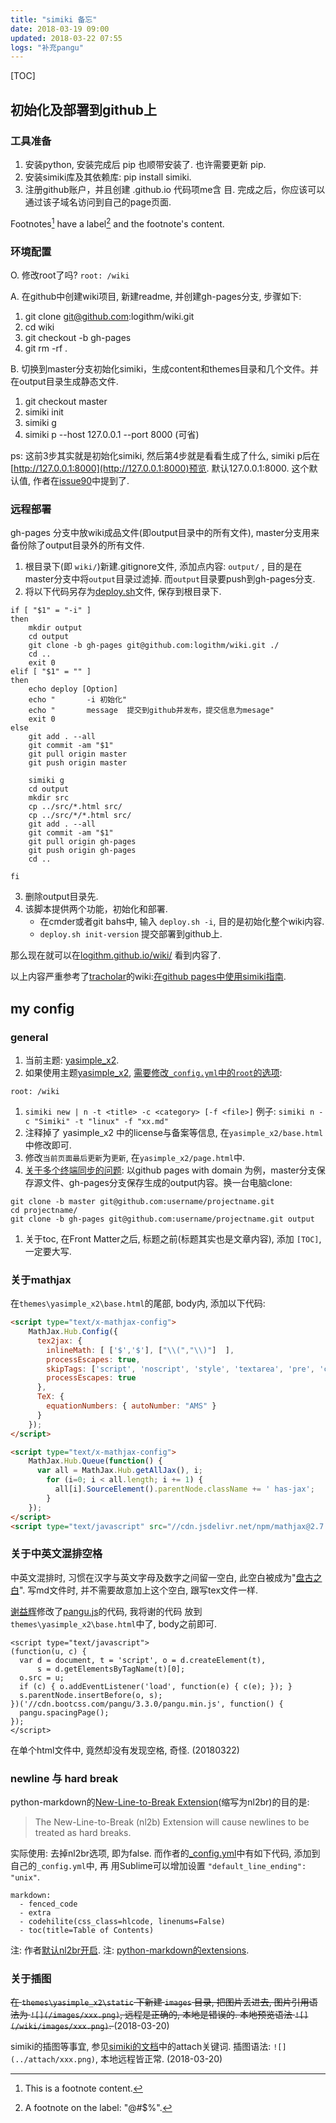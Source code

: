 ```yaml
---
title: "simiki 备忘"
date: 2018-03-19 09:00
updated: 2018-03-22 07:55
logs: "补充pangu"
---
```


[TOC]

## 初始化及部署到github上

### 工具准备
1. 安装python, 安装完成后 pip 也顺带安装了. 也许需要更新 pip.
1. 安装simiki库及其依赖库: pip install simiki. 
1. 注册github账户，并且创建 <username>.github.io 代码项me含
目. 完成之后，你应该可以通过该子域名访问到自己的page页面. 

Footnotes[^1] have a label[^@#$%] and the footnote's content.

[^1]: This is a footnote content.
[^@#$%]: A footnote on the label: "@#$%".

### 环境配置
O. 修改root了吗? `root: /wiki`

A. 在github中创建wiki项目, 新建readme, 并创建gh-pages分支, 步骤如下: 

1. git clone git@github.com:logithm/wiki.git
1. cd wiki
1. git checkout -b gh-pages
1. git rm -rf .


B. 切换到master分支初始化simiki，生成content和themes目录和几个文件。并在output目录生成静态文件. 

1. git checkout master
1. simiki init
1. simiki g
1. simiki p --host 127.0.0.1 --port 8000 (可省)

ps: 这前3步其实就是初始化simiki, 然后第4步就是看看生成了什么, simiki p后在[http://127.0.0.1:8000](http://127.0.0.1:8000)预览. 
默认127.0.0.1:8000. 这个默认值, 作者在[issue90](https://github.com/tankywoo/simiki/issues/90)中提到了.

### 远程部署

gh-pages 分支中放wiki成品文件(即output目录中的所有文件), master分支用来备份除了output目录外的所有文件.

1. 根目录下(即 `wiki/`)新建.gitignore文件, 添加点内容:  `output/` , 目的是在master分支中将`output`目录过滤掉. 
而`output`目录要push到gh-pages分支. 
1. 将以下代码另存为[deploy.sh](https://raw.githubusercontent.com/tracholar/wiki/master/deploy.sh)文件, 保存到根目录下.   
```
if [ "$1" = "-i" ]
then
    mkdir output
    cd output
    git clone -b gh-pages git@github.com:logithm/wiki.git ./
    cd ..
    exit 0
elif [ "$1" = "" ]
then
    echo deploy [Option]
    echo "       -i 初始化"
    echo "       message  提交到github并发布，提交信息为mesage"
    exit 0
else
    git add . --all
    git commit -am "$1"
    git pull origin master
    git push origin master

    simiki g
    cd output
    mkdir src
    cp ../src/*.html src/
    cp ../src/*/*.html src/
    git add . --all
    git commit -am "$1"
    git pull origin gh-pages
    git push origin gh-pages
    cd ..

fi
```

3. 删除output目录先.
1. 该脚本提供两个功能，初始化和部署. 
	* 在cmder或者git bahs中, 输入 `deploy.sh -i`, 目的是初始化整个wiki内容.
	* `deploy.sh init-version` 提交部署到github上. 

那么现在就可以在[logithm.github.io/wiki/](logithm.github.io/wiki/) 看到内容了.

以上内容严重参考了[tracholar](http://github.com/tracholar)的wiki:[在github pages中使用simiki指南](https://tracholar.github.io/wiki/web/simiki.html).




## my config

### general
1. 当前主题: [yasimple_x2](https://github.com/tankywoo/wiki.tankywoo.com/tree/master/themes). 
1. 如果使用主题[yasimple_x2](https://github.com/tankywoo/wiki.tankywoo.com/tree/master/themes), [需要修改`_config.yml`中的`root`的选项](https://github.com/tankywoo/simiki/issues/23):  
```
root: /wiki
```
1. `simiki new | n -t <title> -c <category> [-f <file>]`
    例子: `simiki n -c "Simiki" -t "linux" -f "xx.md"`
1. 注释掉了 yasimple_x2 中的license与备案等信息, 在`yasimple_x2/base.html`中修改即可. 
1. 修改`当前页面最后更新`为`更新`, 在`yasimple_x2/page.html`中. 
1. [关于多个终端同步的问题](https://github.com/tankywoo/simiki/issues/23): 
以github pages with domain 为例，master分支保存源文件、gh-pages分支保存生成的output内容。换一台电脑clone:  

```
git clone -b master git@github.com:username/projectname.git
cd projectname/
git clone -b gh-pages git@github.com:username/projectname.git output
```

1. 关于toc, 在Front Matter之后, 标题之前(标题其实也是文章内容), 添加 `[TOC]`, 一定要大写. 


### 关于mathjax

在`themes\yasimple_x2\base.html`的尾部, body内, 添加以下代码: 

```html
<script type="text/x-mathjax-config">
    MathJax.Hub.Config({
      tex2jax: {
        inlineMath: [ ['$','$'], ["\\(","\\)"]  ],
        processEscapes: true,
        skipTags: ['script', 'noscript', 'style', 'textarea', 'pre', 'code'],
        processEscapes: true
      },
      TeX: {
        equationNumbers: { autoNumber: "AMS" }
      }
    });
</script>

<script type="text/x-mathjax-config">
    MathJax.Hub.Queue(function() {
      var all = MathJax.Hub.getAllJax(), i;
        for (i=0; i < all.length; i += 1) {
          all[i].SourceElement().parentNode.className += ' has-jax';
        }
    });
</script>
<script type="text/javascript" src="//cdn.jsdelivr.net/npm/mathjax@2.7.1/MathJax.js?config=TeX-AMS-MML_HTMLorMML"></script>
```

### 关于中英文混排空格

中英文混排时, 习惯在汉字与英文字母及数字之间留一空白, 此空白被成为"[盘古之白](https://github.com/vinta/pangu.js)". 
写md文件时, 并不需要故意加上这个空白, 跟写tex文件一样. 

[谢益辉](https://yihui.name/cn/2017/05/pangu/)修改了[pangu.js](https://github.com/vinta/pangu.js)的代码, 我将谢的代码
放到`themes\yasimple_x2\base.html`中了, body之前即可.
```
<script type="text/javascript">
(function(u, c) {
  var d = document, t = 'script', o = d.createElement(t),
      s = d.getElementsByTagName(t)[0];
  o.src = u;
  if (c) { o.addEventListener('load', function(e) { c(e); }); }
  s.parentNode.insertBefore(o, s);
})('//cdn.bootcss.com/pangu/3.3.0/pangu.min.js', function() {
  pangu.spacingPage();
});
</script>
```

在单个html文件中, 竟然却没有发现空格, 奇怪. (20180322)


### newline 与 hard break
python-markdown的[New-Line-to-Break Extension](https://python-markdown.github.io/extensions/nl2br/)(缩写为nl2br)的目的是: 
> The New-Line-to-Break (nl2b) Extension will cause newlines to be treated as hard breaks.

实际使用: 去掉nl2br选项, 即为false. 而作者的[_config.yml](https://github.com/tankywoo/wiki.tankywoo.com/blob/master/_config.yml)中有如下代码, 
添加到自己的`_config.yml`中, 再 用Sublime可以增加设置 `"default_line_ending": "unix"`. 
```
markdown:
  - fenced_code
  - extra
  - codehilite(css_class=hlcode, linenums=False)
  - toc(title=Table of Contents)
```

注: 作者[默认nl2br开启](https://github.com/tankywoo/simiki/blob/master/CHANGELOG.rst#v162-2017-06-02).
注: [python-markdown的extensions](https://python-markdown.github.io/extensions/).


### 关于插图

<del> 在 `themes\yasimple_x2\static` 下新建 `images` 目录, 把图片丢进去, 图片引用语法为 `![](/images/xxx.png)`, 远程是正确的, 本地是错误的. 
本地预览语法 `![](/wiki/images/xxx.png)`. </del> (2018-03-20)

simiki的插图等事宜, 参见[simiki的文档](http://simiki.org/zh-docs/configuration.html)中的attach关键词. 插图语法: `![](../attach/xxx.png)`, 本地远程皆正常. (2018-03-20)
